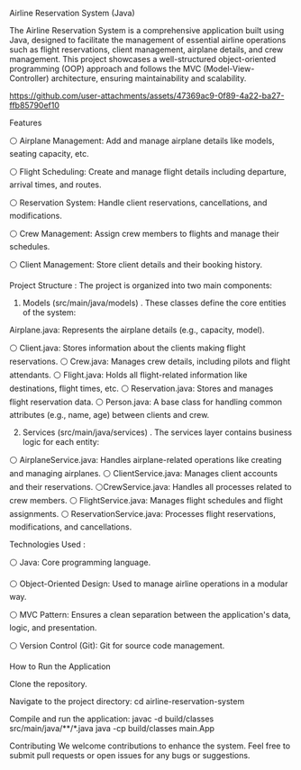 Airline Reservation System (Java)

The Airline Reservation System is a comprehensive application built using Java, designed to facilitate the management of essential airline operations such as flight reservations, client management, airplane details, and crew management. This project showcases a well-structured object-oriented programming (OOP) approach and follows the MVC (Model-View-Controller) architecture, ensuring maintainability and scalability.

https://github.com/user-attachments/assets/47369ac9-0f89-4a22-ba27-ffb85790ef10

Features

⚪ Airplane Management: Add and manage airplane details like models, seating capacity, etc.

⚪ Flight Scheduling: Create and manage flight details including departure, arrival times, and routes.

⚪ Reservation System: Handle client reservations, cancellations, and modifications.

⚪ Crew Management: Assign crew members to flights and manage their schedules.

⚪ Client Management: Store client details and their booking history.


Project Structure : 
The project is organized into two main components:

1. Models (src/main/java/models) .
These classes define the core entities of the system:

Airplane.java: Represents the airplane details (e.g., capacity, model).

⚪ Client.java: Stores information about the clients making flight reservations.
⚪ Crew.java: Manages crew details, including pilots and flight attendants.
⚪ Flight.java: Holds all flight-related information like destinations, flight times, etc.
⚪ Reservation.java: Stores and manages flight reservation data.
⚪ Person.java: A base class for handling common attributes (e.g., name, age) between clients and crew.

2. Services (src/main/java/services) .
The services layer contains business logic for each entity:

⚪ AirplaneService.java: Handles airplane-related operations like creating and managing airplanes.
⚪ ClientService.java: Manages client accounts and their reservations.
⚪CrewService.java: Handles all processes related to crew members.
⚪ FlightService.java: Manages flight schedules and flight assignments.
⚪ ReservationService.java: Processes flight reservations, modifications, and cancellations.

Technologies Used :

⚪ Java: Core programming language.

⚪ Object-Oriented Design: Used to manage airline operations in a modular way.

⚪ MVC Pattern: Ensures a clean separation between the application's data, logic, and presentation.

⚪ Version Control (Git): Git for source code management.

How to Run the Application

Clone the repository.

Navigate to the project directory:
    cd airline-reservation-system
    
Compile and run the application:
    javac -d build/classes src/main/java/**/*.java
    java -cp build/classes main.App
    
Contributing
We welcome contributions to enhance the system. Feel free to submit pull requests or open issues for any bugs or suggestions.
